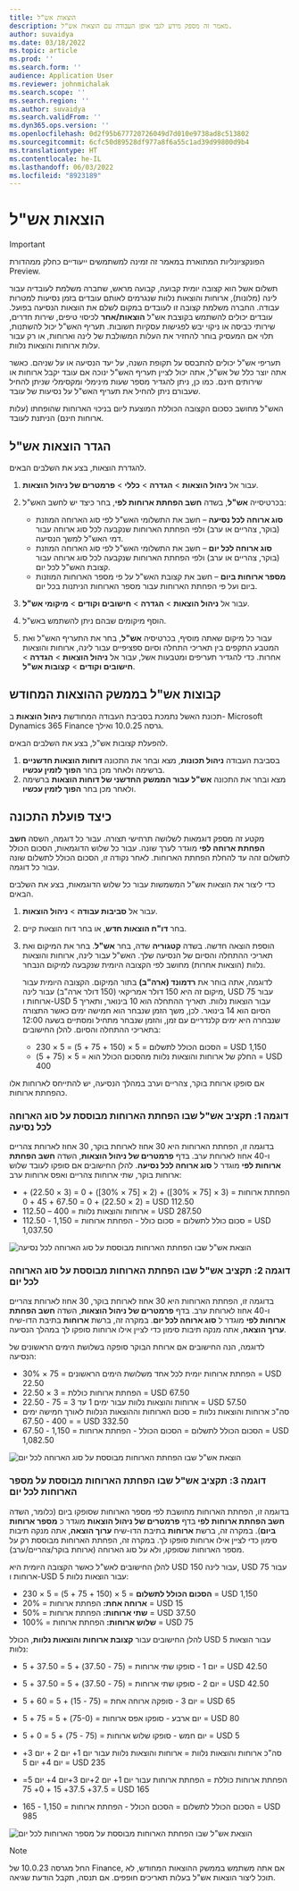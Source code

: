 ```yaml
---
title: הוצאות אש"ל
description: מאמר זה מספק מידע לגבי אופן העבודה עם הוצאות אש"ל.
author: suvaidya
ms.date: 03/18/2022
ms.topic: article
ms.prod: ''
ms.search.form: ''
audience: Application User
ms.reviewer: johnmichalak
ms.search.scope: ''
ms.search.region: ''
ms.author: suvaidya
ms.search.validFrom: ''
ms.dyn365.ops.version: ''
ms.openlocfilehash: 0d2f95b677720726049d7d010e9738ad8c513802
ms.sourcegitcommit: 6cfc50d89528df977a8f6a55c1ad39d99800d9b4
ms.translationtype: HT
ms.contentlocale: he-IL
ms.lasthandoff: 06/03/2022
ms.locfileid: "8923189"
---
```

# <a name="per-diem-expenses"></a>הוצאות אש"ל

> [!IMPORTANT] 
> הפונקציונליות המתוארת במאמר זה זמינה למשתמשים ייעודיים כחלק ממהדורת Preview.

תשלום אשל הוא קצובה יומית קבועה, קבועה מראש, שחברה משלמת לעובדיה עבור לינה (מלונות), ארוחות והוצאות נלוות שנגרמים לאותם עובדים בזמן נסיעות למטרות עבודה. החברה משלמת קצובה זו לעובדים במקום לשלם את הוצאות הנסיעה בפועל. עובדים יכולים להשתמש בקוצבת אש"ל **הוצאות/אחר** לכיסוי טיפים, שירות חדרים, שירותי כביסה או ניקוי יבש לפגישות עסקיות חשובות. תעריף האש"ל יכול להשתנות, תלוי אם המעסיק בוחר להחזיר את העלות המשולבת של לינה וארוחות, או רק עבור עלות ארוחות והוצאות נלוות.

תעריפי אש"ל יכולים להתבסס על תקופת השנה, על יעד הנסיעה או על שניהם. כאשר אתה יוצר כלל של אש"ל, אתה יכול לציין תעריף האש"ל ינוכה אם עובד יקבל ארוחות או שירותים חינם. כמו כן, ניתן להגדיר מספר שעות מינימלי ומקסימלי שניתן להחיל שעבורם ניתן להחיל את תעריף האש"ל על נסיעות של עובד.

האש"ל מחושב כסכום הקצובה הכוללת המוצעת ליום בניכוי הארוחות שהופחתו (עלות ארוחות חינם) הניתנת לעובד.

## <a name="configure-per-diems"></a>הגדר הוצאות אש"ל

להגדרת הוצאות, בצע את השלבים הבאים.

1. עבור אל **ניהול הוצאות** \> **הגדרה** \> **כללי** \> **פרמטרים של ניהול הוצאות**.
2. בכרטיסייה **אש"ל**, בשדה **חשב הפחתת ארוחות לפי**, בחר כיצד יש לחשב האש"ל:

    - **סוג ארוחה לכל נסיעה** – חשב את התשלומי האש"ל לפי סוג הארוחה המוזנת (בוקר, צהריים או ערב) ולפי הפחתת הארוחות שנקבעה לכל סוג ארוחה עבור דמי האש"ל למשך הנסיעה.
    - **סוג ארוחה לכל יום** – חשב את התשלומי האש"ל לפי סוג הארוחה המוזנת (בוקר, צהריים או ערב) ולפי הפחתת הארוחות שנקבעה לכל סוג ארוחה עבור קצובת האש"ל לכל יום.
    - **מספר ארוחות ביום** – חשב את קצובת האש"ל על פי מספר הארוחות המוזנות ביום ועל פי הפחתת הארוחות עבור מספר הארוחות הניתנות בכל יום.

3. עבור אל **ניהול הוצאות** \> **הגדרה** \> **חישובים וקודים** \> **מיקומי אש"ל**.
4. הוסף מיקומים שבהם ניתן להשתמש באש"ל.
5. עבור כל מיקום שאתה מוסיף, בכרטיסיה **אש"ל**, בחר את התעריף האש"ל ואת המטבע התקפים בין תאריכי התחלה וסיום ספציפיים עבור לינה, ארוחות והוצאות אחרות. כדי להגדיר תעריפים ומטבעות אשל, עבור אל **ניהול הוצאות** \> **הגדרה** \> **חישובים וקודים** \> **קצובות אש"ל**.

## <a name="per-diems-in-the-reimagined-expense-interface"></a>קבוצות אש"ל בממשק ההוצאות המחודש

תכונת האשל נתמכת בסביבת העבודה המחודשת **ניהול הוצאות** ב- Microsoft Dynamics 365 Finance גרסה 10.0.25 ואילך.

להפעלת קצובות אש"ל, בצע את השלבים הבאים.

1. בסביבת העבודה **ניהול תכונות**, מצא ובחר את התכונה **דוחות הוצאות חדשניים** ברשימה ולאחר מכן בחר **הפוך לזמין עכשיו**.
2. מצא ובחר את התכונה **אש"ל עבור הממשק החדשני של דוחות הוצאות** ברשימה ולאחר מכן בחר **הפוך לזמין עכשיו**.

## <a name="how-the-feature-works"></a>כיצד פועלת התכונה

מקטע זה מספק דוגמאות לשלושה תרחישי תצורה. עבור כל דוגמה, השסה **חשב הפחתת ארוחה לפי** מוגדר לערך שונה. עבור כל שלוש הדוגמאות, הסכום הכולל לתשלום זהה עד להחלת הפחתת הארוחות. לאחר נקודה זו, הסכום הכולל לתשלום שונה עבור כל דוגמה.

כדי ליצור את הוצאות אש"ל המשמשות עבור כל שלוש הדוגמאות, בצע את השלבים הבאים.

1. עבור אל **סביבות עבודה** \> **ניהול הוצאות**.
2. בחר **דו"ח הוצאות חדש**, או בחר דוח הוצאות קיים.
3. הוספת הוצאה חדשה. בשדה **קטגוריה** שדה, בחר **אש"ל**. בחר את המיקום ואת תאריכי ההתחלה והסיום של הנסיעה שלך. האש"ל עבור לינה, ארוחות והוצאות נלוות (הוצאות אחרות) מחושב לפי הקצובה היומית שנקבעה למיקום הנבחר.

    לדוגמה, אתה בוחר את **רדמונד (ארה"ב)** בתור המיקום. הקצובה היומית עבור מיקום זה היא 150 דולר אמריקאי (150 דולר ארה"ב) עבור לינה, USD 75 עבור ארוחות ו-USD 5 עבור הוצאות נלוות. תאריך ההתחלה הוא 10 בינואר, ותאריך הסיום הוא 14 בינואר. לכן, משך הזמן שנבחר הוא חמישה ימים כאשר התצורה שנבחרה היא ימים קלנדריים עם זמן, והזמן שנבחר מתחיל ומסתיים בשעה 12:00 בתאריכי ההתחלה והסיום. להלן החישובים:

    - הסכום הכולל לתשלום =‏ 5 × (150 + 75 + 5) = 5 × 230 = USD 1,150
    - החלק של ארוחות והוצאות נלוות מהסכום הכולל הוא = 5 × (75 + 5) = USD 400

אם סופקו ארוחת בוקר, צהריים וערב במהלך הנסיעה, יש להתייחס לארוחות אלו כהפחתת ארוחות.

### <a name="example-1-per-diem-where-meal-reductions-are-based-on-meal-type-per-trip"></a>דוגמה 1: תקציב אש"ל שבו הפחתת הארוחות מבוססת על סוג הארוחה לכל נסיעה

בדוגמה זו, הפחתת הארוחות היא 30 אחוז לארוחת בוקר, 30 אחוז לארוחת צהריים ו-40 אחוז לארוחת ערב. בדף **פרמטרים של ניהול הוצאות**, השדה **חשב הפחתת ארוחות לפי** מוגדר ל **סוג ארוחה לכל נסיעה**. להלן החישובים אם סופקו לעובד שלוש ארוחות בוקר, שתי ארוחות צהריים ואפס ארוחות ערב:

- הפחתת ארוחות = (3 × \[75 × 30%\]) + (‏2 × \[75 × 30%\]) + 0 = (3 × 22.50) + (2 × 22.50) + 0 = 67.50 + 45 + 0 = USD 112.50
- ארוחות והוצאות נלוות = 400 – 112.50 = USD 287.50
- סכום כולל לתשלום = סכום כולל - הפחתת ארוחות = 1,150 - 112.50 = USD 1,037.50

![הוצאת אש"ל שבו הפחתת הארוחות מבוססת על סוג הארוחה לכל נסיעה](media/1-meal-type-per-trip.png)

### <a name="example-2-per-diem-where-meal-reductions-are-based-on-meal-type-per-day"></a>דוגמה 2: תקציב אש"ל שבו הפחתת הארוחות מבוססת על סוג הארוחה לכל יום

בדוגמה זו, הפחתת הארוחות היא 30 אחוז לארוחת בוקר, 30 אחוז לארוחת צהריים ו-40 אחוז לארוחת ערב. בדף **פרמטרים של ניהול הוצאות**, השדה **חשב הפחתת ארוחות לפי** מוגדר ל **סוג ארוחה לכל יום**. במקרה זה, ברשת **ארוחות** בתיבת הדו-שיח **ערוך הוצאה**, אתה מנקה תיבות סימון כדי לציין אילו ארוחות סופקו לך במהלך הנסיעה.

לדוגמה, הנה החישובים אם ארוחת הבוקר סופקה בשלושת הימים הראשונים של הנסיעה:

- הפחתת ארוחות יומית לכל אחד משלושת הימים הראשונים = 75 × 30% = USD 22.50
- הפחתת ארוחות כוללת = 3 × 22.50 = USD 67.50
- ארוחות והוצאות נלוות עבור ימים 1 עד 3 = 75 - 22.50 = USD 57.50
- סה"כ ארוחות והוצאות נלוות = סכום הארוחות וההוצאות הנלוות לאורך חמישה ימים = 400 - 67.50 = USD 332.50
- הסכום הכולל לתשלום = הסכום הכולל - הפחתת ארוחות = 1,150 - 67.50 = USD 1,082.50

![הוצאת אש"ל שבו הפחתת הארוחות מבוססת על סוג הארוחה לכל יום](media/2-meal-type-per-day.png)

### <a name="example-3-per-diem-where-meal-reductions-are-based-on-number-of-meals-per-day"></a>דוגמה 3: תקציב אש"ל שבו הפחתת הארוחות מבוססת על מספר הארוחות לכל יום

בדוגמה זו, הפחתת הארוחות מחושבת לפי מספר הארוחות שסופקו ביום (כלומר, השדה **חשב הפחתת ארוחות לפי** בדף **פרמטרים של ניהול הוצאות** מוגדר כ **מספר ארוחות ביום**). במקרה זה, ברשת **ארוחות** בתיבת הדו-שיח **ערוך הוצאה**, אתה מנקה תיבות סימון כדי לציין אילו ארוחות סופקו לך.
במקרה זה, הפחתת הארוחות מבוססת רק על מספר הארוחות שסופקו, ולא על סוג הארוחה (ארוחת בוקר/צהריים/ערב).

להלן החישובים לאש"ל כאשר הקצובה היומית היא USD 150 עבור לינה, USD 75 עבור ארוחות ו-USD 5 עבור הוצאות נלוות:

- **הסכום הכולל לתשלום** =‏ 5 × (150 + 75 + 5) = 5 × 230 = USD 1,150
- **ארוחה אחת:** הפחתת ארוחות = 20% = USD 15
- **שתי ארוחות:** הפחתת ארוחות = 50% = USD 37.50
- **שלוש ארוחות:** הפחתת ארוחות = 100% = USD 75

להלן החישובים עבור **קצובת ארוחות והוצאות נלוות**, הכולל USD 5 עבור הוצאות נלוות:

- יום 1 - סופקו שתי ארוחות = (75 - 37.50) + 5 = 37.50 + 5 = USD 42.50
- יום 2 - סופקו שתי ארוחות = (75 - 37.50) + 5 = 37.50 + 5 = USD 42.50
- יום 3 - סופקה ארוחה אחת = (75 - 15) + 5 = 60 + 5 = USD 65
- יום ארבע - סופקו אפס ארוחות = (75-0) + 5 = 75 + 5 = USD 80
- יום חמש - סופקו שלוש ארוחות = (75 - 75) + 5 = 0 + 5 = USD 5

- סה"כ ארוחות והוצאות נלוות = ארוחות והוצאות נלוות עבור יום 1+ יום 2 + יום 3+ יום 4+ יום 5 = USD 235
- הפחתת ארוחות כוללת = הפחתת ארוחות עבור יום 1+ יום 2+יום 3+יום 4+ יום 5= 37.5+ 37.5+ 15 + 0+ 75 = USD 165
- הסכום הכולל לתשלום = הסכום הכולל - הפחתת ארוחות = 1,150 - 165 = USD 985

![הוצאת אש"ל שבו הפחתת הארוחות מבוססת על מספר הארוחות לכל יום](media/3-number-of-meals-per-day.png)

> [!NOTE]
> החל מגרסה 10.0.23 של Finance, אם אתה משתמש בממשק ההוצאות המחודש, לא תוכל ליצור הוצאות אש"ל בעלות תאריכים חופפים. אם תנסה, תקבל הודעת שגיאה.
